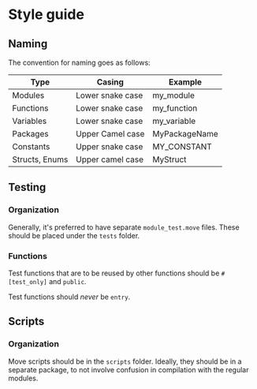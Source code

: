 # Style guide

## Naming

The convention for naming goes as follows:

| Type           | Casing           | Example       |
|----------------|------------------|---------------|
| Modules        | Lower snake case | my_module     |
| Functions      | Lower snake case | my_function   |
| Variables      | Lower snake case | my_variable   |
| Packages       | Upper Camel case | MyPackageName |
| Constants      | Upper snake case | MY_CONSTANT   |
| Structs, Enums | Upper camel case | MyStruct      |

## Testing

### Organization

Generally, it's preferred to have separate `module_test.move` files. These should be placed under the `tests` folder.

### Functions

Test functions that are to be reused by other functions should be `#[test_only]` and `public`.

Test functions should *never* be `entry`.

## Scripts

### Organization

Move scripts should be in the `scripts` folder. Ideally, they should be in a separate package, to not involve confusion
in compilation with the regular modules.